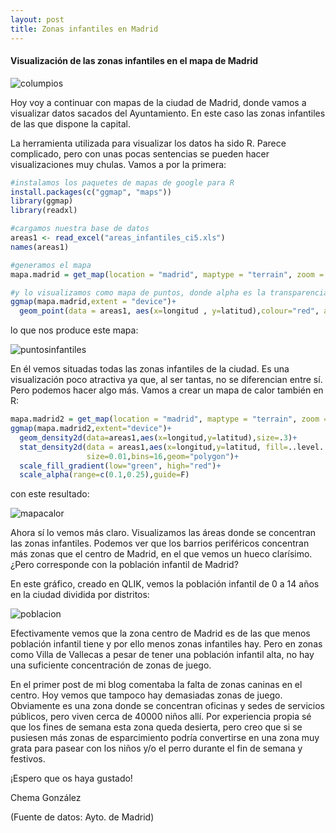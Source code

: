 ```yaml
---
layout: post
title: Zonas infantiles en Madrid
---
```

#### Visualización de las zonas infantiles en el mapa de Madrid

![columpios](https://github.com/josegonzalezmotril/josegonzalezmotril.github.io/blob/master/images/infantil.jpg?raw=true)

Hoy voy a continuar con mapas de la ciudad de Madrid, donde vamos a visualizar datos sacados del Ayuntamiento. En este caso las zonas infantiles de las que dispone la capital.

La herramienta utilizada para visualizar los datos ha sido R. Parece complicado, pero con unas pocas sentencias se pueden hacer visualizaciones muy chulas. Vamos a por la primera:

```r
#instalamos los paquetes de mapas de google para R
install.packages(c("ggmap", "maps"))
library(ggmap)
library(readxl)

#cargamos nuestra base de datos
areas1 <- read_excel("areas_infantiles_ci5.xls")
names(areas1)

#generamos el mapa
mapa.madrid = get_map(location = "madrid", maptype = "terrain", zoom = 12)

#y lo visualizamos como mapa de puntos, donde alpha es la transparencia
ggmap(mapa.madrid,extent = "device")+
  geom_point(data = areas1, aes(x=longitud , y=latitud),colour="red", alpha= 0.15,size=2)
 ```


lo que nos produce este mapa:


![puntosinfantiles](https://github.com/josegonzalezmotril/josegonzalezmotril.github.io/blob/master/images/zonas%20infantiles.jpeg?raw=true)



En él vemos situadas todas las zonas infantiles de la ciudad. Es una visualización poco atractiva ya que, al ser tantas, no se diferencian entre sí. Pero podemos hacer algo más. Vamos a crear un mapa de calor también en R:


```r
mapa.madrid2 = get_map(location = "madrid", maptype = "terrain", zoom = 12)
ggmap(mapa.madrid2,extent="device")+
  geom_density2d(data=areas1,aes(x=longitud,y=latitud),size=.3)+
  stat_density2d(data = areas1,aes(x=longitud,y=latitud, fill=..level..,alpha=..level..),
                 size=0.01,bins=16,geom="polygon")+
  scale_fill_gradient(low="green", high="red")+
  scale_alpha(range=c(0.1,0.25),guide=F)
  ```
  
  
  con este resultado:
  
  
  ![mapacalor](https://github.com/josegonzalezmotril/josegonzalezmotril.github.io/blob/master/images/mapa%20de%20calor%20zonas%20infantiles.jpeg?raw=true)
  
  
  Ahora sí lo vemos más claro. Visualizamos las áreas donde se concentran las zonas infantiles. Podemos ver que los barrios periféricos concentran más zonas que el centro de Madrid, en el que vemos un hueco clarísimo. ¿Pero corresponde con la población infantil de Madrid?
  
  
  En este gráfico, creado en QLIK, vemos la población infantil de 0 a 14 años en la ciudad dividida por distritos:
  
  
   ![poblacion](https://github.com/josegonzalezmotril/josegonzalezmotril.github.io/blob/master/images/poblacioninfaltil.png?raw=true)
   
   Efectivamente vemos que la zona centro de Madrid es de las que menos población infantil tiene y por ello menos zonas infantiles hay. Pero en zonas como Villa de Vallecas a pesar de tener una población infantil alta, no hay una suficiente concentración de zonas de juego.
   
   En el primer post de mi blog comentaba la falta de zonas caninas en el centro. Hoy vemos que tampoco hay demasiadas zonas de juego. Obviamente es una zona donde se concentran oficinas y sedes de servicios públicos, pero viven cerca de 40000 niños allí. Por experiencia propia sé que los fines de semana esta zona queda desierta, pero creo que si se pusiesen más zonas de esparcimiento podría convertirse en una zona muy grata para pasear con los niños y/o el perro durante el fin de semana y festivos.
  
  ¡Espero que os haya gustado!
  
  Chema González
  
  (Fuente de datos: Ayto. de Madrid)


